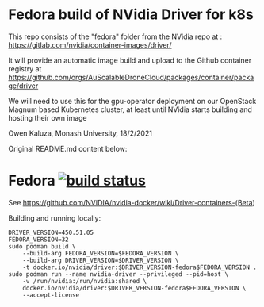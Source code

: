 # Fedora build of NVidia Driver for k8s

This repo consists of the "fedora" folder from the NVidia repo at : https://gitlab.com/nvidia/container-images/driver/

It will provide an automatic image build and upload to the Github container registry at https://github.com/orgs/AuScalableDroneCloud/packages/container/package/driver

We will need to use this for the gpu-operator deployment on our OpenStack Magnum based Kubernetes cluster, at least until NVidia starts building and hosting their own image

Owen Kaluza, Monash University, 18/2/2021

Original README.md content below:

# Fedora [![build status](https://gitlab.com/nvidia/driver/badges/master/build.svg)](https://gitlab.com/nvidia/driver/commits/master)

See <https://github.com/NVIDIA/nvidia-docker/wiki/Driver-containers-(Beta>)

Building and running locally:

```
DRIVER_VERSION=450.51.05
FEDORA_VERSION=32
sudo podman build \
    --build-arg FEDORA_VERSION=$FEDORA_VERSION \
    --build-arg DRIVER_VERSION=$DRIVER_VERSION \
    -t docker.io/nvidia/driver:$DRIVER_VERSION-fedora$FEDORA_VERSION .
sudo podman run --name nvidia-driver --privileged --pid=host \
    -v /run/nvidia:/run/nvidia:shared \
    docker.io/nvidia/driver:$DRIVER_VERSION-fedora$FEDORA_VERSION \
    --accept-license
```
